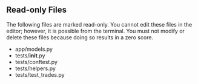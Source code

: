 ## Read-only Files
The following files are marked read-only. You cannot edit these files
in the editor; however, it is possible from the terminal. You must not
modify or delete these files because doing so results in a zero score.

* app/models.py
* tests/__init__.py
* tests/conftest.py
* tests/helpers.py
* tests/test_trades.py